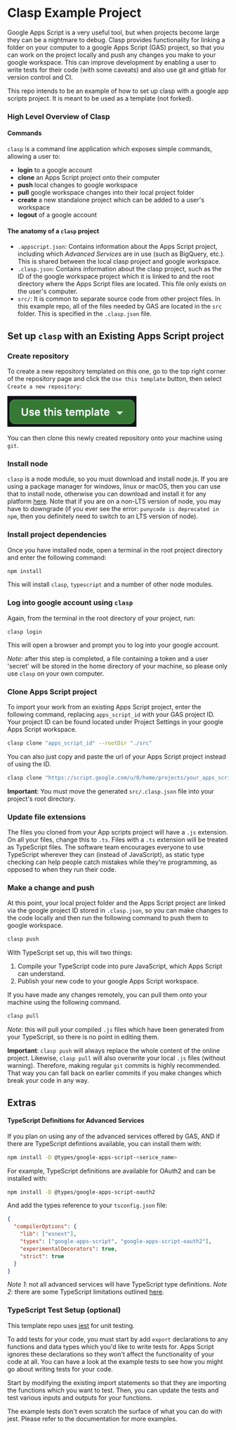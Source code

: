 # Clasp Example Project

Google Apps Script is a very useful tool, but when projects become large they can be a nightmare to debug. Clasp provides functionality for linking a folder on your computer to a google Apps Script (GAS) project, so that you can work on the project locally and push any changes you make to your google workspace. This can improve development by enabling a user to write tests for their code (with some caveats) and also use git and gitlab for version control and CI.

This repo intends to be an example of how to set up clasp with a google app scripts project. It is meant to be used as a template (not forked).

### High Level Overview of Clasp

#### Commands

`clasp` is a command line application which exposes simple commands, allowing a user to:

- __login__ to a google account
- __clone__ an Apps Script project onto their computer
- __push__ local changes to google workspace
- __pull__ google workspace changes into their local project folder
- __create__ a new standalone project which can be added to a user's workspace
- __logout__ of a google account

#### The anatomy of a `clasp` project

- `.appscript.json`: Contains information about the Apps Script project, including which _Advanced Services_ are in use (such as BigQuery, etc.). This is shared between the local clasp project and google workspace.
- `.clasp.json`: Contains information about the clasp project, such as the ID of the google workspace project which it is linked to and the root directory where the Apps Script files are located. This file only exists on the user's computer.
- `src/`: It is common to separate source code from other project files. In this example repo, all of the files needed by GAS are located in the `src` folder. This is specified in the `.clasp.json` file.

## Set up `clasp` with an Existing Apps Script project

### Create repository

To create a new repository templated on this one, go to the top right corner of the repository page and click the `Use this template` button, then select `Create a new repository`:

![Use this template button](img/template-button.png)

You can then clone this newly created repository onto your machine using `git`.

### Install node

`clasp` is a node module, so you must download and install node.js. If you are using a package manager for windows, linux or macOS, then you can use that to install node, otherwise you can download and install it for any platform [here](https://nodejs.org/en/download). Note that if you are on a non-LTS version of node, you may have to downgrade (if you ever see the error: `punycode is deprecated in npm`, then you definitely need to switch to an LTS version of node).

### Install project dependencies

Once you have installed node, open a terminal in the root project directory and enter the following command:

```bash
npm install
```

This will install `clasp`, `typescript` and a number of other node modules.

### Log into google account using `clasp`

Again, from the terminal in the root directory of your project, run:

```
clasp login
```

This will open a browser and prompt you to log into your google account.

_Note_: after this step is completed, a file containing a token and a user 'secret' will be stored in the home directory of your machine, so please only use `clasp` on your own computer.

### Clone Apps Script project

To import your work from an existing Apps Script project, enter the following command, replacing `apps_script_id` with your GAS project ID. Your project ID can be found located under Project Settings in your google Apps Script workspace.

```bash
clasp clone "apps_script_id" --rootDir "./src"
```

You can also just copy and paste the url of your Apps Script project instead of using the ID.

```bash
clasp clone "https://script.google.com/u/0/home/projects/your_apps_script_id/edit" --rootDir "./src"
```

__Important__: You must move the generated `src/.clasp.json` file into your project's root directory.

### Update file extensions

The files you cloned from your App scripts project will have a `.js` extension. On all your files, change this to `.ts`. Files with a `.ts` extension will be treated as TypeScript files. The software team encourages everyone to use TypeScript wherever they can (instead of JavaScript), as static type checking can help people catch mistakes while they're programming, as opposed to when they run their code.

### Make a change and push

At this point, your local project folder and the Apps Script project are linked via the google project ID stored in `.clasp.json`, so you can make changes to the code locally and then run the following command to push them to google workspace.

```bash
clasp push
```

With TypeScript set up, this will two things:

1. Compile your TypeScript code into pure JavaScript, which Apps Script can understand.
2. Publish your new code to your google Apps Script workspace.

If you have made any changes remotely, you can pull them onto your machine using the following command.

```bash
clasp pull
```

_Note_: this will pull your compiled `.js` files which have been generated from your TypeScript, so there is no point in editing them.

__Important__: `clasp push` will always replace the whole content of the online project. Likewise, `clasp pull` will also overwrite your local `.js` files (without warning). Therefore, making regular `git` commits is highly recommended. That way you can fall back on earlier commits if you make changes which break your code in any way.

## Extras

#### TypeScript Definitions for Advanced Services

If you plan on using any of the advanced services offered by GAS, AND if there are TypeScript defintions available, you can install them with:

```bash
npm install -D @types/google-apps-script-<serice_name>
```

For example, TypeScript definitions are available for OAuth2 and can be installed with:
```bash
npm install -D @types/google-apps-script-oauth2
```

And add the types reference to your `tsconfig.json` file:

```json
{
  "compilerOptions": {
    "lib": ["esnext"],
    "types": ["google-apps-script", "google-apps-script-oauth2"],
    "experimentalDecorators": true,
    "strict": true
  }
}
```

_Note 1_: not all advanced services will have TypeScript type definitions.
_Note 2_: there are some TypeScript limitations outlined [here](https://github.com/google/clasp/blob/master/docs/typescript.md).

### TypeScript Test Setup (optional)

This template repo uses [jest](https://jestjs.io/) for unit testing.

To add tests for your code, you must start by add `export` declarations to any functions and data types which you'd like to write tests for. Apps Script ignores these declarations so they won't affect the functionality of your code at all. You can have a look at the example tests to see how you might go about writing tests for your code.

Start by modifying the existing import statements so that they are importing the functions which you want to test. Then, you can update the tests and test various inputs and outputs for your functions.

The example tests don't even scratch the surface of what you can do with jest. Please refer to the documentation for more examples.
